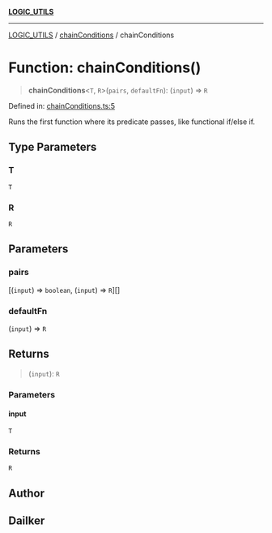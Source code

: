 [**LOGIC_UTILS**](../../README.md)

***

[LOGIC_UTILS](../../README.md) / [chainConditions](../README.md) / chainConditions

# Function: chainConditions()

> **chainConditions**\<`T`, `R`\>(`pairs`, `defaultFn`): (`input`) => `R`

Defined in: [chainConditions.ts:5](https://github.com/dailker/everyutil/blob/b7f22b082046077d9fa17a48e94d4c255288033b/src/logic/chainConditions.ts#L5)

Runs the first function where its predicate passes, like functional if/else if.

## Type Parameters

### T

`T`

### R

`R`

## Parameters

### pairs

\[(`input`) => `boolean`, (`input`) => `R`\][]

### defaultFn

(`input`) => `R`

## Returns

> (`input`): `R`

### Parameters

#### input

`T`

### Returns

`R`

## Author

## Dailker
